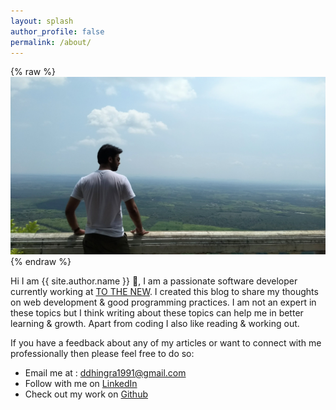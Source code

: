 ```yaml
---
layout: splash
author_profile: false
permalink: /about/
---
```


{% raw %}<img src="/assets/images/Dollar.jpg" alt="">{% endraw %}

Hi I am {{ site.author.name }} 👋,
I am a passionate software developer currently working at [TO THE NEW](https://www.tothenew.com/). 
I created this blog to share my thoughts on web development & good programming practices. I am not an expert in these topics but I think writing about these topics can help me in better learning & growth. Apart from coding I also like reading & working out.

If you have a feedback about any of my articles or want to connect with me professionally then please feel free to do so:

 - Email me at : ddhingra1991@gmail.com
 - Follow with me on [LinkedIn](https://linkedin.com/in/dollardhingra)
 - Check out my work on [Github](https://github.com/dollardhingra)
